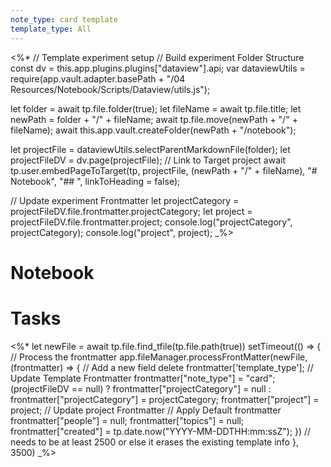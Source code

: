 ```yaml
---
note_type: card template
template_type: All
---
```

<%*
// Template experiment setup 
// Build experiment Folder Structure
const dv = this.app.plugins.plugins["dataview"].api;
var dataviewUtils = require(app.vault.adapter.basePath + "/04 Resources/Notebook/Scripts/Dataview/utils.js");

let folder = await tp.file.folder(true);
let fileName = await tp.file.title;
let newPath = folder + "/" + fileName;
await tp.file.move(newPath + "/" + fileName);
await this.app.vault.createFolder(newPath + "/notebook");

let projectFile = dataviewUtils.selectParentMarkdownFile(folder);
let projectFileDV = dv.page(projectFile);
// Link to Target project
await tp.user.embedPageToTarget(tp, projectFile, (newPath + "/" + fileName), "# Notebook", "## ", linkToHeading = false); 

// Update experiment Frontmatter
let projectCategory = projectFileDV.file.frontmatter.projectCategory;
let project = projectFileDV.file.frontmatter.project;
console.log("projectCategory", projectCategory);
console.log("project", project);
_%>
# Notebook

# Tasks

<%*
  let newFile = await tp.file.find_tfile(tp.file.path(true))
setTimeout(() => {
  // Process the frontmatter
  app.fileManager.processFrontMatter(newFile, (frontmatter) => {
    // Add a new field
		delete frontmatter['template_type'];
		// Update Template Frontmatter
		frontmatter["note_type"] = "card";
		(projectFileDV == null) ? frontmatter["projectCategory"] = null : frontmatter["projectCategory"] = projectCategory;
		frontmatter["project"] = project;
		// Update project Frontmatter
        // Apply Default frontmatter
		frontmatter["people"] = null;
        frontmatter["topics"] = null;
        frontmatter["created"] = tp.date.now("YYYY-MM-DDTHH:mm:ssZ");
  })
  // needs to be at least 2500 or else it erases the existing template info
  }, 3500) _%>